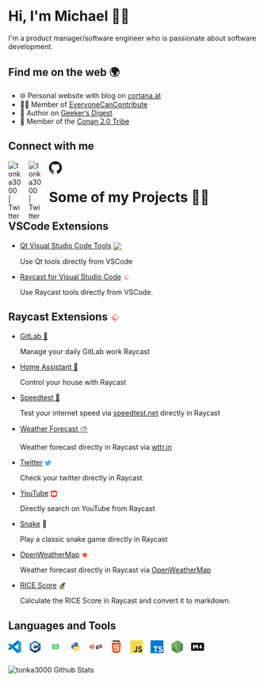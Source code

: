 # Hi, I'm Michael 🙋‍♂️
I'm a product manager/software engineer who is passionate about software development.

## Find me on the web 🌍
- 🌐 Personal website with blog on [cortana.at](https://cortana.at)
- 👨‍💻 Member of [EveryoneCanContribute](https://everyonecancontribute.com)
- 📑 Author on [Geeker’s Digest](https://www.geekersdigest.com)
- 🐸 Member of the [Conan 2.0 Tribe](https://conan.io/tribe.html)

## Connect with me
<a href="https://twitter.com/tonka_2000">
    <img alt="tonka3000 | Twitter" align="left" width="26px" style="margin-right:15px" src="https://raw.githubusercontent.com/tonka3000/tonka3000/master/assets/twitter.svg" />
  </a>
<a href="https://gitlab.com/tonka3000">
  <img alt="tonka3000 | Twitter" align="left" width="26px" style="margin-right:15px" src="https://raw.githubusercontent.com/tonka3000/tonka3000/master/assets/gitlab.svg" />
</a>
<a href="https://github.com/tonka3000">
  <picture>
    <source media="(prefers-color-scheme: dark)" align="left" width="26px" style="margin-right:15px" srcset="./assets/github_dark.png">
    <img alt="GitHub" align="left" width="26px" style="margin-right:15px" src="https://raw.githubusercontent.com/github/explore/78df643247d429f6cc873026c0622819ad797942/topics/github/github.png" />
  </picture>
</a>

<br/>

# Some of my Projects 👨‍💻

## VSCode Extensions

* [Qt Visual Studio Code Tools](https://marketplace.visualstudio.com/items?itemName=tonka3000.qtvsctools) <img src="https://raw.githubusercontent.com/tonka3000/vscode-qt-tools/develop/icon.png" style="height:1em; vertical-align: middle"/>

  Use Qt tools directly from VSCode

* [Raycast for Visual Studio Code](https://marketplace.visualstudio.com/items?itemName=tonka3000.raycast) <img src="assets/raycast-logo-light.svg" style="height: 1em; vertical-align: middle">

  Use Raycast tools directly from VSCode.

## Raycast Extensions <img src="assets/raycast-logo-light.svg" style="height: 1em; vertical-align: middle">

* [GitLab 🦊](https://www.raycast.com/tonka3000/gitlab)

  Manage your daily GitLab work Raycast

* [Home Assistant 🏡](https://www.raycast.com/tonka3000/homeassistant)

  Control your house with Raycast

* [Speedtest 🚀](https://www.raycast.com/tonka3000/speedtest)

  Test your internet speed via [speedtest.net](https://www.speedtest.net) directly in Raycast

* [Weather Forecast ⛅](https://www.raycast.com/tonka3000/weather)

  Weather forecast directly in Raycast via [wttr.in](https://wttr.in)

* [Twitter](https://www.raycast.com/tonka3000/twitter) <img src="https://raw.githubusercontent.com/raycast/extensions/main/extensions/twitter/assets/twitter.png" style="height:1em; vertical-align: middle"/>

  Check your twitter directly in Raycast

* [YouTube](https://www.raycast.com/tonka3000/youtube) <img src="https://raw.githubusercontent.com/raycast/extensions/main/extensions/youtube/assets/youtube.png" style="height: 1em; vertical-align: middle"/>

  Directly search on YouTube from Raycast

* [Snake](https://www.raycast.com/tonka3000/snake) 🐍

  Play a classic snake game directly in Raycast

* [OpenWeatherMap](https://www.raycast.com/tonka3000/openweathermap) <img src="https://raw.githubusercontent.com/raycast/extensions/main/extensions/openweathermap/assets/openweathermap.png" style="height:1em; vertical-align: middle"/>

  Weather forecast directly in Raycast via [OpenWeatherMap](https://openweathermap.org)

* [RICE Score](https://www.raycast.com/tonka3000/ricescore) <img src="https://raw.githubusercontent.com/raycast/extensions/main/extensions/ricescore/assets/rice.png" style="height: 1em; vertical-align: middle"/>

  Calculate the RICE Score in Raycast and convert it to markdown.

## Languages and Tools
<img alt="Visual Studio Code" align="left" width="26px" style="margin-right:15px" src="https://raw.githubusercontent.com/github/explore/80688e429a7d4ef2fca1e82350fe8e3517d3494d/topics/visual-studio-code/visual-studio-code.png" />
<img alt="C++" align="left" width="26px" style="margin-right:15px" src="https://raw.githubusercontent.com/github/explore/80688e429a7d4ef2fca1e82350fe8e3517d3494d/topics/cpp/cpp.png" />
<img alt="Qt" align="left" width="26px" style="margin-right:15px" src="https://raw.githubusercontent.com/github/explore/80688e429a7d4ef2fca1e82350fe8e3517d3494d/topics/qt/qt.png" />
<img alt="Python" align="left" width="26px" style="margin-right:15px" src="https://raw.githubusercontent.com/github/explore/80688e429a7d4ef2fca1e82350fe8e3517d3494d/topics/python/python.png" />
<img alt="Git" align="left" width="26px" style="margin-right:15px" src="https://raw.githubusercontent.com/github/explore/80688e429a7d4ef2fca1e82350fe8e3517d3494d/topics/git/git.png" />
<img alt="HTML5" align="left" width="26px" style="margin-right:15px" src="https://raw.githubusercontent.com/github/explore/80688e429a7d4ef2fca1e82350fe8e3517d3494d/topics/html/html.png" />
<img alt="JavaScript" align="left" width="26px" style="margin-right:15px" src="https://raw.githubusercontent.com/github/explore/80688e429a7d4ef2fca1e82350fe8e3517d3494d/topics/javascript/javascript.png" />
<img alt="TypeScript" align="left" width="26px" style="margin-right:15px" src="https://raw.githubusercontent.com/github/explore/80688e429a7d4ef2fca1e82350fe8e3517d3494d/topics/typescript/typescript.png" />
<img alt="Node.js" align="left" width="26px" style="margin-right:15px" src="https://raw.githubusercontent.com/github/explore/80688e429a7d4ef2fca1e82350fe8e3517d3494d/topics/nodejs/nodejs.png" />
<img alt="Markdown" align="left" width="26px" style="margin-right:15px" src="https://raw.githubusercontent.com/github/explore/80688e429a7d4ef2fca1e82350fe8e3517d3494d/topics/markdown/markdown.png" />

<br/>
<br/>
<br/>

<img align="left" alt="tonka3000 Github Stats" src="https://github-readme-stats.vercel.app/api?username=tonka3000&show_icons=true&hide_border=true" />
